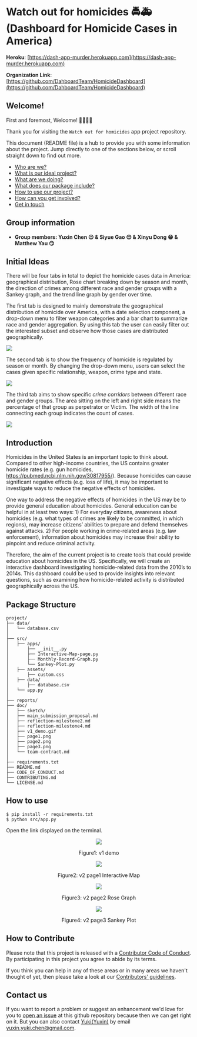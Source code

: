 # Watch out for homicides :oncoming_police_car::ambulance:(Dashboard for Homicide Cases in America) 

**Heroku**: [https://dash-app-murder.herokuapp.com](https://dash-app-murder.herokuapp.com)

**Organization Link**: [https://github.com/DahboardTeam/HomicideDashboard](https://github.com/DahboardTeam/HomicideDashboard)

## Welcome!

First and foremost, Welcome! :tada::balloon::balloon::balloon:         
             
Thank you for visiting the `Watch out for homicides` app project repository.          

This document (README file) is a hub to provide you with some information about the project. Jump directly to one of the sections below, or scroll straight down to find out more.

* [Who are we?](#Group-information)
* [What is our ideal project?](#Initial-Ideas)
* [What are we doing?](#Introduction)
* [What does our package include?](#Package-Structure)
* [How to use our project?](#How-to-use)
* [How can you get involved?](#How-to-Contribute)
* [Get in touch](#Contact-us)

## Group information
- **Group members: Yuxin Chen :wink: & Siyue Gao :blush: & Xinyu Dong :grin: & Matthew Yau :smirk:** 

## Initial Ideas

There will be four tabs in total to depict the homicide cases data in America: geographical distribution,  Rose chart breaking down by season and month, the direction of crimes among different race and gender groups with a Sankey graph, and the trend line graph by gender over time.  

The first tab is designed to mainly demonstrate the geographical distribution of homicide over America, with a date selection component, a drop-down menu to filter weapon categories and a bar chart to summarize race and gender aggregation. By using this tab the user can easily filter out the interested subset and observe how those cases are distributed geographically.

![](https://github.com/KingOfOrikid/DATA551_proj/blob/Xinyu/sketch/Tab1.png)

The second tab is to show the frequency of homicide is regulated by season or month. By changing the drop-down menu, users can select the cases given specific relationship, weapon, crime type and state.

![](https://github.com/KingOfOrikid/DATA551_proj/blob/Xinyu/sketch/Tab2.png)

The third tab aims to show specific *crime corridors* between different race and gender groups. The area sitting on the left and right side means the percentage of that group as perpetrator or Victim. The width of the line connecting each group indicates the count of cases. 

![](https://github.com/KingOfOrikid/DATA551_proj/blob/Xinyu/sketch/Tab3.png)

## Introduction
Homicides in the United States is an important topic to think about. Compared to other high-income countries, the US contains greater homicide rates (e.g. gun homicides, https://pubmed.ncbi.nlm.nih.gov/30817955/). Because homicides can cause significant negative effects (e.g. loss of life), it may be important to investigate ways to reduce the negative effects of homicides.                   
                               
One way to address the negative effects of homicides in the US may be to provide general education about homicides. General education can be helpful in at least two ways: 1) For everyday citizens, awareness about homicides (e.g. what types of crimes are likely to be committed, in which regions), may increase citizens’ abilities to prepare and defend themselves against attacks. 2) For people working in crime-related areas (e.g. law enforcement), information about homicides may increase their ability to pinpoint and reduce criminal activity.                                     
                  
Therefore, the aim of the current project is to create tools that could provide education about homicides in the US. Specifically, we will create an interactive dashboard investigating homicide-related data from the 2010’s to 2014s. This dashboard could be used to provide insights into relevant questions, such as examining how homicide-related activity is distributed geographically across the US.                

## Package Structure

```
project/
├── data/  
│   └── database.csv
│
├── src/             
│   ├── apps/
│       ├── __init__.py
│       ├── Interactive-Map-page.py
│       ├── Monthly-Record-Graph.py
│       └── Sankey-Plot.py
│   ├── assets/
│       ├── custom.css
│   ├── data/
│       ├── database.csv
│   └── app.py
│
├── reports/
├── doc/
│   ├── sketch/
│   ├── main_submission_proposal.md
│   ├── reflection-milestone2.md
│   ├── reflection-milestone4.md
│   ├── v1_demo.gif
│   ├── page1.png
│   ├── page2.png
│   ├── page3.png
│   └── team-contract.md
│
├── requirements.txt
├── README.md
├── CODE_OF_CONDUCT.md
├── CONTRIBUTING.md
└── LICENSE.md
```

## How to use

```
$ pip install -r requirements.txt
$ python src/app.py
```

Open the link displayed on the terminal.                     
                      
<div align=center><img src="doc/v1_demo.gif"></div>            
<p align="center">
Figure1: v1 demo
</p>       

<div align=center><img src="doc/page1.png"></div>            
<p align="center">
Figure2: v2 page1 Interactive Map
</p> 

<div align=center><img src="doc/page2.png"></div>            
<p align="center">
Figure3: v2 page2 Rose Graph
</p> 

<div align=center><img src="doc/page3.png"></div>            
<p align="center">
Figure4: v2 page3 Sankey Plot
</p> 

## How to Contribute
Please note that this project is released with a [Contributor Code of Conduct](https://github.com/KingOfOrikid/DATA551_proj/blob/main/CODE_OF_CONDUCT.md).
By participating in this project you agree to abide by its terms.              
         
If you think you can help in any of these areas or in many areas we haven't thought of yet, then please take a look at our [Contributors' guidelines](https://github.com/KingOfOrikid/DATA551_proj/blob/main/CONTRIBUTING.md).          
           
## Contact us
If you want to report a problem or suggest an enhancement we'd love for you to [open an issue](../../issues) at this github repository because then we can get right on it. But you can also contact [Yuki(Yuxin)](https://github.com/KingOfOrikid) by email yuxin.yuki.chen@gmail.com.
